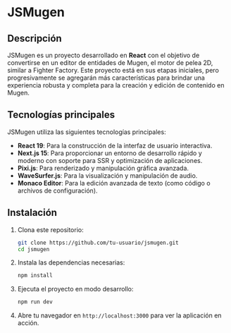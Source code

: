 # JSMugen

## Descripción
JSMugen es un proyecto desarrollado en **React** con el objetivo de convertirse en un editor de entidades de Mugen, el motor de pelea 2D, similar a Fighter Factory. Este proyecto está en sus etapas iniciales, pero progresivamente se agregarán más características para brindar una experiencia robusta y completa para la creación y edición de contenido en Mugen.

## Tecnologías principales

JSMugen utiliza las siguientes tecnologías principales:

- **React 19**: Para la construcción de la interfaz de usuario interactiva.
- **Next.js 15**: Para proporcionar un entorno de desarrollo rápido y moderno con soporte para SSR y optimización de aplicaciones.
- **Pixi.js**: Para renderizado y manipulación gráfica avanzada.
- **WaveSurfer.js**: Para la visualización y manipulación de audio.
- **Monaco Editor**: Para la edición avanzada de texto (como código o archivos de configuración).

## Instalación

1. Clona este repositorio:
   ```bash
   git clone https://github.com/tu-usuario/jsmugen.git
   cd jsmugen
   ```

2. Instala las dependencias necesarias:
   ```bash
   npm install
   ```

3. Ejecuta el proyecto en modo desarrollo:
   ```bash
   npm run dev
   ```

4. Abre tu navegador en `http://localhost:3000` para ver la aplicación en acción.